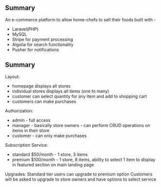 ## Summary

An e-commerce platform to allow home-chefs to sell their foods built with -
- Laravel(PHP)
- MySQL
- Stripe for payment processing
- Algolia for search functionality
- Pusher for notifications

## Summary

Layout:
- homepage displays all stores
- individual stores displays all items (one to many)
- customer can select quantity for any item and add to shopping cart
- customers can make purchases

Authorization: 
- admin - full access
- manager - basically store owners - can perform CRUD operations on items in their store
- customer - can only make purchases

Subscription Service:
- standard $50/month - 1 store, 3 items
- premium $100/month - 1 store, 8 items, ability to select 1 item to display in featured section on main landing page

Upgrades:
Standard tier users can upgrade to premium option
Customers will be asked to upgrade to store owners and have options to select service


